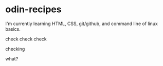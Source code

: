 # odin-recipes


I'm currently learning HTML, CSS, git/github, and command line of linux basics.

check check check

checking

what?